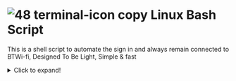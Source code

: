 # ![48 terminal-icon copy](https://user-images.githubusercontent.com/11254983/164985283-235c64c3-415e-4cb1-8ce9-8967c23add8e.png) Linux Bash Script

This is a shell script to automate the sign in and always remain connected to BTWi-fi, Designed To Be Light, Simple & fast

<details>
  <summary>Click to expand!</summary>
    
## Terminal Running
![WSL2](https://user-images.githubusercontent.com/11254983/173451001-cce58162-7475-4322-9744-fb842ce40209.JPG)

## Linux Code & Download
[Login Service](https://github.com/aidanmacgregor/BT_Wi-fi_Autologin_-_OpenWrt_Windows.EXE_Linux_Android-Macrodroid/tree/main/BT%20Wi-Fi%20Autologin%20Service/Login%20Service%20Linux%20(Bash))
    
 </details>
